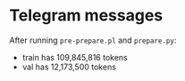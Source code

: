 # Telegram messages

After running `pre-prepare.pl` and `prepare.py`:

- train has 109,845,816 tokens
- val has 12,173,500 tokens
